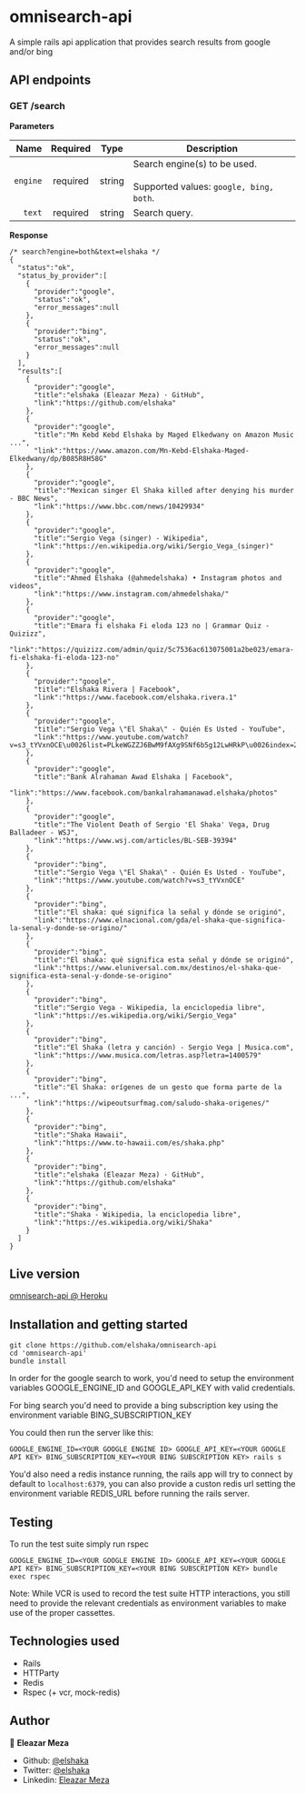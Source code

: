 # omnisearch-api

A simple rails api application that provides search results from google and/or bing

## API endpoints

### GET /search

**Parameters**

|          Name | Required |  Type   | Description                                                                                                                                                           |
| -------------:|:--------:|:-------:| --------------------------------------------------------------------------------------------------------------------------------------------------------------------- |
|     `engine` | required | string  | Search engine(s) to be used. <br/><br/> Supported values: `google, bing, both`.                                                                     |
|     `text` | required | string  | Search query.                                                                     |

**Response**
```
/* search?engine=both&text=elshaka */
{
  "status":"ok",
  "status_by_provider":[
    {
      "provider":"google",
      "status":"ok",
      "error_messages":null
    },
    {
      "provider":"bing",
      "status":"ok",
      "error_messages":null
    }
  ],
  "results":[
    {
      "provider":"google",
      "title":"elshaka (Eleazar Meza) · GitHub",
      "link":"https://github.com/elshaka"
    },
    {
      "provider":"google",
      "title":"Mn Kebd Kebd Elshaka by Maged Elkedwany on Amazon Music ...",
      "link":"https://www.amazon.com/Mn-Kebd-Elshaka-Maged-Elkedwany/dp/B085R8H58G"
    },
    {
      "provider":"google",
      "title":"Mexican singer El Shaka killed after denying his murder - BBC News",
      "link":"https://www.bbc.com/news/10429934"
    },
    {
      "provider":"google",
      "title":"Sergio Vega (singer) - Wikipedia",
      "link":"https://en.wikipedia.org/wiki/Sergio_Vega_(singer)"
    },
    {
      "provider":"google",
      "title":"Ahmed Elshaka (@ahmedelshaka) • Instagram photos and videos",
      "link":"https://www.instagram.com/ahmedelshaka/"
    },
    {
      "provider":"google",
      "title":"Emara fi elshaka Fi eloda 123 no | Grammar Quiz - Quizizz",
      "link":"https://quizizz.com/admin/quiz/5c7536ac613075001a2be023/emara-fi-elshaka-fi-eloda-123-no"
    },
    {
      "provider":"google",
      "title":"Elshaka Rivera | Facebook",
      "link":"https://www.facebook.com/elshaka.rivera.1"
    },
    {
      "provider":"google",
      "title":"Sergio Vega \"El Shaka\" - Quién Es Usted - YouTube",
      "link":"https://www.youtube.com/watch?v=s3_tYVxnOCE\u0026list=PLkeWGZZJ6BwM9fAXg9SNf6b5g12LwHRkP\u0026index=223"
    },
    {
      "provider":"google",
      "title":"Bank Alrahaman Awad Elshaka | Facebook",
      "link":"https://www.facebook.com/bankalrahamanawad.elshaka/photos"
    },
    {
      "provider":"google",
      "title":"The Violent Death of Sergio 'El Shaka' Vega, Drug Balladeer - WSJ",
      "link":"https://www.wsj.com/articles/BL-SEB-39394"
    },
    {
      "provider":"bing",
      "title":"Sergio Vega \"El Shaka\" - Quién Es Usted - YouTube",
      "link":"https://www.youtube.com/watch?v=s3_tYVxnOCE"
    },
    {
      "provider":"bing",
      "title":"El shaka: qué significa la señal y dónde se originó",
      "link":"https://www.elnacional.com/gda/el-shaka-que-significa-la-senal-y-donde-se-origino/"
    },
    {
      "provider":"bing",
      "title":"El shaka: qué significa esta señal y dónde se originó",
      "link":"https://www.eluniversal.com.mx/destinos/el-shaka-que-significa-esta-senal-y-donde-se-origino"
    },
    {
      "provider":"bing",
      "title":"Sergio Vega - Wikipedia, la enciclopedia libre",
      "link":"https://es.wikipedia.org/wiki/Sergio_Vega"
    },
    {
      "provider":"bing",
      "title":"El Shaka (letra y canción) - Sergio Vega | Musica.com",
      "link":"https://www.musica.com/letras.asp?letra=1400579"
    },
    {
      "provider":"bing",
      "title":"El Shaka: orígenes de un gesto que forma parte de la ...",
      "link":"https://wipeoutsurfmag.com/saludo-shaka-origenes/"
    },
    {
      "provider":"bing",
      "title":"Shaka Hawaii",
      "link":"https://www.to-hawaii.com/es/shaka.php"
    },
    {
      "provider":"bing",
      "title":"elshaka (Eleazar Meza) · GitHub",
      "link":"https://github.com/elshaka"
    },
    {
      "provider":"bing",
      "title":"Shaka - Wikipedia, la enciclopedia libre",
      "link":"https://es.wikipedia.org/wiki/Shaka"
    }
  ]
}
```

## Live version

[omnisearch-api @ Heroku](https://omnisearch-elshaka.herokuapp.com/search?engine=google&text=test%20query)

## Installation and getting started

```
git clone https://github.com/elshaka/omnisearch-api
cd 'omnisearch-api'
bundle install
```

In order for the google search to work, you'd need to setup the environment variables GOOGLE_ENGINE_ID and GOOGLE_API_KEY with valid credentials.

For bing search you'd need to provide a bing subscription key using the environment variable BING_SUBSCRIPTION_KEY

You could then run the server like this:

```
GOOGLE_ENGINE_ID=<YOUR GOOGLE ENGINE ID> GOOGLE_API_KEY=<YOUR GOOGLE API KEY> BING_SUBSCRIPTION_KEY=<YOUR BING SUBSCRIPTION KEY> rails s
```

You'd also need a redis instance running, the rails app will try to connect by default to ```localhost:6379```, you can also provide a custon redis url setting the environment variable REDIS_URL before running the rails server.

## Testing

To run the test suite simply run rspec

```
GOOGLE_ENGINE_ID=<YOUR GOOGLE ENGINE ID> GOOGLE_API_KEY=<YOUR GOOGLE API KEY> BING_SUBSCRIPTION_KEY=<YOUR BING SUBSCRIPTION KEY> bundle exec rspec
```

Note: While VCR is used to record the test suite HTTP interactions, you still need to provide the relevant credentials as environment variables to make use of the proper cassettes.

## Technologies used

- Rails
- HTTParty
- Redis
- Rspec (+ vcr, mock-redis)

## Author

👤 **Eleazar Meza**

- Github: [@elshaka](https://github.com/elshaka)
- Twitter: [@elshaka](https://twitter.com/elshaka)
- Linkedin: [Eleazar Meza](https://www.linkedin.com/in/elshaka/)
